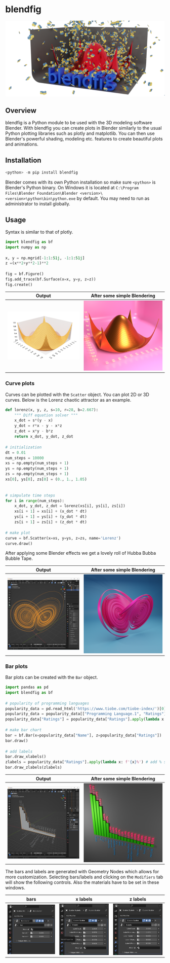 # blendfig

![](https://github.com/stanrusak/stanrusak.github.io/blob/main/files/projects/blendfig/banner.png?raw=true)

## Overview

blendfig is a Python module to be used with the 3D modeling software Blender. With blendfig you can create plots in Blender similarly to the usual Python plotting libraries such as plotly and matplotlib. You can then use Blender's powerful shading, modeling etc. features to create beautiful plots and animations.

## Installation

```python
<python> -m pip install blendfig
```

Blender comes with its own Python installation so make sure `<python>` is Blender's Python binary. On Windows it is located at `C:\Program Files\Blender Foundation\Blender <version>\<version>\python\bin\python.exe` by default. You may need to run as administrator to install globally.

## Usage

Syntax is similar to that of plotly.

```python
import blendfig as bf
import numpy as np

x, y = np.mgrid[-1:1:51j, -1:1:51j]
z =(x**2+y**2-1)**2

fig = bf.Figure()
fig.add_trace(bf.Surface(x=x, y=y, z=z))
fig.create()

```

|                                                   Output                                                    |                                            After some simple Blendering                                            |
| :---------------------------------------------------------------------------------------------------------: | :----------------------------------------------------------------------------------------------------------------: |
| ![](https://github.com/stanrusak/stanrusak.github.io/raw/main/files/projects/blendfig/example.png?raw=true) | ![](https://github.com/stanrusak/stanrusak.github.io/raw/main/files/projects/blendfig/example_shaded.png?raw=true) |

### Curve plots

Curves can be plotted with the `Scatter` object. You can plot 2D or 3D curves. Below is the Lorenz chaotic attractor as an example.

```python
def lorenz(x, y, z, s=10, r=28, b=2.667):
    """ Diff equation solver """
    x_dot = s*(y - x)
    y_dot = r*x - y - x*z
    z_dot = x*y - b*z
    return x_dot, y_dot, z_dot

# initialization
dt = 0.01
num_steps = 10000
xs = np.empty(num_steps + 1)
ys = np.empty(num_steps + 1)
zs = np.empty(num_steps + 1)
xs[0], ys[0], zs[0] = (0., 1., 1.05)


# simpulate time steps
for i in range(num_steps):
    x_dot, y_dot, z_dot = lorenz(xs[i], ys[i], zs[i])
    xs[i + 1] = xs[i] + (x_dot * dt)
    ys[i + 1] = ys[i] + (y_dot * dt)
    zs[i + 1] = zs[i] + (z_dot * dt)

# make plot
curve = bf.Scatter(x=xs, y=ys, z=zs, name='Lorenz')
curve.draw()
```

After applying some Blender effects we get a lovely roll of Hubba Bubba Bubble Tape.

|                                              Output                                               |                                         After some simple Blendering                                         |
| :-----------------------------------------------------------------------------------------------: | :----------------------------------------------------------------------------------------------------------: |
| ![](https://github.com/stanrusak/stanrusak.github.io/raw/main/files/projects/blendfig/lorenz.png) | ![](https://github.com/stanrusak/stanrusak.github.io/raw/main/files/projects/blendfig/hubbabubba_bright.png) |

### Bar plots

Bar plots can be created with the `Bar` object.

```python
import pandas as pd
import blendfig as bf

# popularity of programming languages
popularity_data = pd.read_html('https://www.tiobe.com/tiobe-index/')[0]
popularity_data = popularity_data[["Programming Language.1", "Ratings"]].rename(columns={"Programming Language.1":"Name"})
popularity_data["Ratings"] = popularity_data["Ratings"].apply(lambda x: float(x[:-1]))

# make bar chart
bar = bf.Bar(x=popularity_data["Name"], z=popularity_data["Ratings"])
bar.draw()

# add labels
bar.draw_xlabels()
zlabels = popularity_data["Ratings"].apply(lambda x: f'{x}%') # add % signs
bar.draw_zlabels(zlabels)
```

|                                             Output                                             |                                     After some simple Blendering                                      |
| :--------------------------------------------------------------------------------------------: | :---------------------------------------------------------------------------------------------------: |
| ![](https://github.com/stanrusak/stanrusak.github.io/raw/main/files/projects/blendfig/bar.png) | ![](https://github.com/stanrusak/stanrusak.github.io/raw/main/files/projects/blendfig/bar_shaded.png) |

The bars and labels are generated with Geometry Nodes which allows for more customization. Selecting bars/labels and clicking on the `Modifiers` tab will show the following controls. Also the materials have to be set in these windows.

|                                                   bars                                                   |                                              x labels                                              |                                              z labels                                              |
| :------------------------------------------------------------------------------------------------------: | :------------------------------------------------------------------------------------------------: | :------------------------------------------------------------------------------------------------: |
| ![](https://github.com/stanrusak/stanrusak.github.io/raw/main/files/projects/blendfig/bars_settings.png) | ![](https://github.com/stanrusak/stanrusak.github.io/raw/main/files/projects/blendfig/xlabels.png) | ![](https://github.com/stanrusak/stanrusak.github.io/raw/main/files/projects/blendfig/zlabels.png) |
